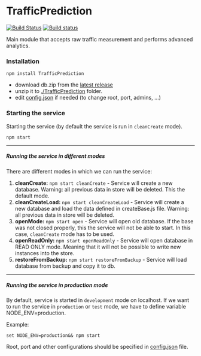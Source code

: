 ﻿# TrafficPrediction

[![Build Status](https://travis-ci.org/bkazic/mobis-traffic-prediction-node.svg?branch=master)](https://travis-ci.org/bkazic/mobis-traffic-prediction-node)
[![Build status](https://ci.appveyor.com/api/projects/status/ikm5l9w9820ddr3g/branch/master?svg=true)](https://ci.appveyor.com/project/bkazic/mobis-traffic-prediction-node/branch/master)

Main module that accepts raw traffic measurement and performs advanced analytics.

### Installation

```
npm install TrafficPrediction
```
- download db.zip from the [latest release](https://github.com/bkazic/mobis-traffic-prediction-node/releases) 
- unzip it to [./TrafficPrediction](https://github.com/bkazic/mobis-traffic-prediction-node/tree/master/TrafficPrediction) folder.
- edit [config.json](https://github.com/bkazic/mobis-traffic-prediction-node/blob/master/TrafficPrediction/config.json) if needed (to change root, port, admins, ...)

### Starting the service

Starting the service (by default the service is run in `cleanCreate` mode).
```
npm start
```

---

##### Running the service in different modes

There are different modes in which we can run the service:

  1. **cleanCreate:** `npm start cleanCreate` - Service will create a new database. Warning: all previous data in store will be deleted. This the default mode.
  2. **cleanCreateLoad:** `npm start cleanCreateLoad` -  Service will create a new database and load the data defined in createBase.js file. Warning: all previous data in store will be deleted.
  3. **openMode:** `npm start open` - Service will open old database. If the base was not closed properly, this the service will not be able to start. In this case, `cleanCreate` mode has to be used.
  4. **openReadOnly:** `npm start openReadOnly` - Service will open database in READ ONLY mode. Meaning that it will not be possible to write new instances into the store. 
  5. **restoreFromBackup:** `npm start restoreFromBackup` - Service will load database from backup and copy it to db.

---

##### Running the service in production mode

By default, service is started in `development` mode on localhost. If we want to run the service in `production` or `test` mode, we have to define variable NODE_ENV=production.  

Example:
```
set NODE_ENV=production&& npm start
```
Root, port and other configurations should be specified in [config.json](https://github.com/bkazic/mobis-traffic-prediction-node/blob/master/TrafficPrediction/config.json) file.
